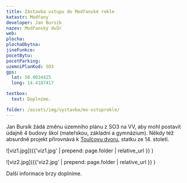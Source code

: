 ```yaml
---
title: Zástavba vstupu do Modřanské rokle
katastr: Modřany
developer: Jan Bursík
nazev: Modřanský dvůr
web:
plocha:
plochaObytna:
jineFunkce:
pocetBytu:
pocetParking:
uzemniPlanKod: SO3
gps:
  lat: 50.0034425
  long: 14.4187417

textbox:
  text: Doplníme.

folder: /assets/img/vystavba/mo-vstuprokle/
---
```


Jan Bursík žádá změnu územního plánu z SO3 na VV, aby mohl postavit údajně 4 budovy škol (mateřskou, základní a gymnázium). Někdy též absurdně projekt přirovnává k [Toulcovu dvoru](http://www.toulcuvdvur.cz), statku ze 14. století.

![viz1.jpg]({{'viz1.jpg' | prepend: page.folder | relative_url }} )

![viz2.jpg]({{'viz2.jpg' | prepend: page.folder | relative_url }} )

Další informace brzy doplníme.
